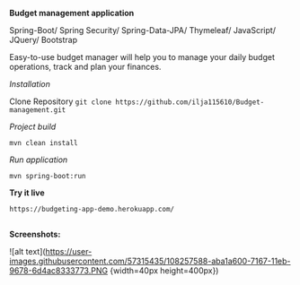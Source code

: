 **Budget management application**

Spring-Boot/ Spring Security/ Spring-Data-JPA/ Thymeleaf/ JavaScript/ JQuery/ Bootstrap  

Easy-to-use budget manager will help you to manage your daily budget operations, track and plan your finances.

*Installation*

Clone Repository
`git clone https://github.com/ilja115610/Budget-management.git`

*Project build*

`mvn clean install`

*Run application*

`mvn spring-boot:run`

**Try it live**

`https://budgeting-app-demo.herokuapp.com/`

##
**Screenshots:**

![alt text](https://user-images.githubusercontent.com/57315435/108257588-aba1a600-7167-11eb-9678-6d4ac8333773.PNG {width=40px height=400px})

